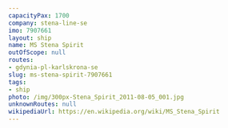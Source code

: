 ```yaml
---
capacityPax: 1700
company: stena-line-se
imo: 7907661
layout: ship
name: MS Stena Spirit
outOfScope: null
routes:
- gdynia-pl-karlskrona-se
slug: ms-stena-spirit-7907661
tags:
- ship
photo: /img/300px-Stena_Spirit_2011-08-05_001.jpg
unknownRoutes: null
wikipediaUrl: https://en.wikipedia.org/wiki/MS_Stena_Spirit
---
```

